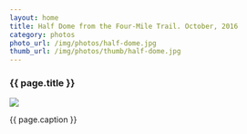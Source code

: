 ```yaml
---
layout: home
title: Half Dome from the Four-Mile Trail. October, 2016
category: photos
photo_url: /img/photos/half-dome.jpg
thumb_url: /img/photos/thumb/half-dome.jpg
---
```


<div>
  <h3>{{ page.title }}</h3>
  <img src="{{ page.photo_url }}" style="max-width: 100%;"/>
  <p>{{ page.caption }}</p>
</div>